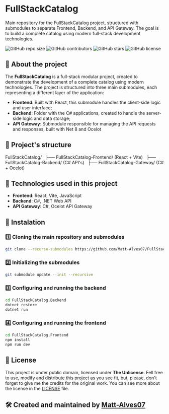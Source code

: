# FullStackCatalog
Main repository for the FullStackCatalog project, structured with submodules to separate Frontend, Backend, and API Gateway. The goal is to build a complete catalog using modern full-stack development technologies.

![GitHub repo size](https://img.shields.io/github/repo-size/Matt-Alves07/FullStackCatalog)
![GitHub contributors](https://img.shields.io/github/contributors/Matt-Alves07/FullStackCatalog)
![GitHub stars](https://img.shields.io/github/stars/Matt-Alves07/FullStackCatalog?style=social)
![GitHub license](https://img.shields.io/github/license/Matt-Alves07/FullStackCatalog)

## 📌 About the project
The **FullStackCatalog** is a full-stack modular project, created to demonstrate the development of a complete catalog using modern technologies. The project is structured into three main submodules, each representing a different layer of the application:
- **Frontend**: Built with React, this submodule handles the client-side logic and user interface;
- **Backend**: Folder with the C# applications, created to handle the server-side logic and data storage;
- **API Gateway**: Submodule responsible for managing the API requests and responses, built with Net 8 and Ocelot

## 📂 Project's structure
FullStackCatalog/
&nbsp;&nbsp;├── FullStackCatalog-Frontend/ (React + Vite)
&nbsp;&nbsp;├── FullStackCatalog-Backend/ (C# API's)
&nbsp;&nbsp;├── FullStackCatalog-Gateway/ (C# + Ocelot)

## 🚀 Technologies used in this project
- **Frontend**: React, Vite, JavaScript
- **Backend**: C#, .NET Web API
- **API Gateway**: C#, Ocelot API Gateway

## 🔧 Instalation
### 1️⃣ Cloning the main repository and submodules
```sh
git clone --recurse-submodules https://github.com/Matt-Alves07/FullStackCatalog
```

### 2️⃣ Initializing the submodules
```sh
git submodule update --init --recursive
```

### 3️⃣ Configuring and running the backend
```sh
cd FullStackCatalog.Backend
dotnet restore
dotnet run
```

### 4️⃣ Configuring and running the frontend
```sh
cd FullStackCatalog.Frontend
npm install
npm run dev
```

## 📜 License
This project is under public domain, licensed under **The Unlicense**.
Fell free to use, modify and distribute this project as you see fit, but, please, don't forget to give me the credits for the original work.
You can see more about the license in the [LICENSE](LICENSE) file.

## 🛠 Created and maintained by [Matt-Alves07](https://github.com/Matt-Alves07)